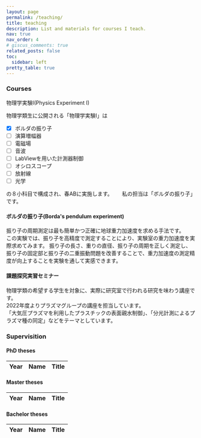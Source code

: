 ```yaml
---
layout: page
permalink: /teaching/
title: teaching
description: List and materials for courses I teach.
nav: true
nav_order: 4
# giscus_comments: true
related_posts: false
toc:
  sidebar: left
pretty_table: true
---
```


### Courses
物理学実験I(Physics Experiment I)

物理学類生に公開される「物理学実験I」は
- [x] ボルダの振り子
- [ ] 演算増幅器
- [ ] 電磁場
- [ ] 音波
- [ ] LabViewを用いた計測器制御
- [ ] オシロスコープ
- [ ] 放射線
- [ ] 光学

の８小科目で構成され、春ABに実施します。　　
私の担当は「ボルダの振り子」です。

#### ボルダの振り子(Borda's pendulum experiment)

振り子の周期測定は最も簡単かつ正確に地球重力加速度を求める手法です。  
この実験では、振り子を高精度で測定することにより、実験室の重力加速度を実際求めてみます。
振り子の長さ、重りの直径、振り子の周期を正しく測定し、振り子の固定部と振り子の二重振動問題を改善することで、重力加速度の測定精度が向上することを実験を通して実感できます。

#### 課題探究実習セミナー

物理学類の希望する学生を対象に、実際に研究室で行われる研究を味わう講座です。  
2022年度よりプラズマグループの講座を担当しています。  
「大気圧プラズマを利用したプラスチックの表面親水制御」、「分光計測によるプラズマ種の同定」などをテーマとしています。

### Supervisition
#### PhD theses
<table id="table" data-toggle="table" data-url="{{ '/assets/json/doctor.json' | relative_url }}">
  <thead>
    <tr>
      <th data-field="year">Year</th>
      <th data-field="name">Name</th>
      <th data-field="title">Title</th>
    </tr>
  </thead>
</table>

#### Master theses
<table id="table" data-toggle="table" data-url="{{ '/assets/json/master.json' | relative_url }}">
  <thead>
    <tr>
      <th data-field="year">Year</th>
      <th data-field="name">Name</th>
      <th data-field="title">Title</th>
    </tr>
  </thead>
</table>

#### Bachelor theses
<table id="table" data-toggle="table" data-url="{{ '/assets/json/bachelor.json' | relative_url }}">
  <thead>
    <tr>
      <th data-field="year">Year</th>
      <th data-field="name">Name</th>
      <th data-field="title">Title</th>
    </tr>
  </thead>
</table>